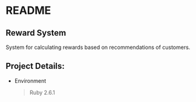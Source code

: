 # README

## Reward System

System for calculating rewards based on recommendations of customers.


## Project Details:

* Environment

  > Ruby 2.6.1